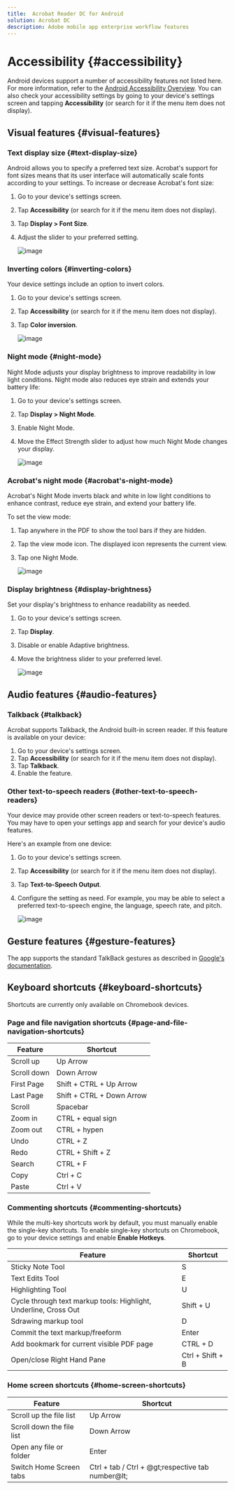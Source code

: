 ```yaml
---
title:  Acrobat Reader DC for Android
solution: Acrobat DC
description: Adobe mobile app enterprise workflow features
---
```


# Accessibility {#accessibility}

Android devices support a number of accessibility features not listed here. For more information, refer to the [Android Accessibility Overview](https://support.google.com/accessibility/android/answer/6006564?hl=en). You can also check your accessibility settings by going to your device's settings screen and tapping **Accessibility** (or search for it if the menu item does not display). 

## Visual features {#visual-features}

### Text display size {#text-display-size}

Android allows you to specify a preferred text size. Acrobat's support for font sizes means that its user interface will automatically scale fonts according to your settings. To increase or decrease Acrobat's font size: 

1. Go to your device's settings screen. 
1. Tap **Accessibility** (or search for it if the menu item does not display). 
1. Tap **Display > Font Size**.
1. Adjust the slider to your preferred setting.  

   ![image](./images/textsize.png)

### Inverting colors {#inverting-colors}

Your device settings include an option to invert colors. 

1. Go to your device's settings screen. 
1. Tap **Accessibility** (or search for it if the menu item does not display). 
1. Tap **Color inversion**.

   ![image](./images/invertcolor.png)

### Night mode {#night-mode}

Night Mode adjusts your display brightness to improve readability in low light conditions. Night mode also reduces eye strain and extends your battery life:

1. Go to your device's settings screen. 
1. Tap **Display > Night Mode**. 
1. Enable Night Mode.
1. Move the Effect Strength slider to adjust how much Night Mode changes your display. 

   ![image](./images/nightmode.png)


### Acrobat's night mode {#acrobat's-night-mode}

Acrobat's Night Mode inverts black and white in low light conditions to enhance contrast, reduce eye strain, and extend your battery life.

To set the view mode:

1. Tap anywhere in the PDF to show the tool bars if they are hidden.
1. Tap the view mode icon. The displayed icon represents the current view. 
1. Tap one Night Mode. 

   ![image](./images/viewmodes.png)

### Display brightness {#display-brightness}

Set your display's brightness to enhance readability as needed. 

1. Go to your device's settings screen. 
1. Tap **Display**. 
1. Disable or enable Adaptive brightness. 
1. Move the brightness slider to your preferred level. 

   ![image](./images/brightness.png)

## Audio features {#audio-features}

### Talkback {#talkback}

Acrobat supports Talkback, the Android built-in screen reader. If this feature is available on your device: 

1. Go to your device's settings screen. 
1. Tap **Accessibility** (or search for it if the menu item does not display). 
1. Tap **Talkback**.
1. Enable the feature.

### Other text-to-speech readers {#other-text-to-speech-readers}

Your device may provide other screen readers or text-to-speech features. You may have to open your settings app and search for your device's audio features.  

Here's an example from one device: 

1. Go to your device's settings screen. 
1. Tap **Accessibility** (or search for it if the menu item does not display). 
1. Tap **Text-to-Speech Output**.  
1. Configure the setting as need. For example, you may be able to select a preferred text-to-speech engine, the language, speech rate, and pitch. 

   ![image](./images/talkback.png)

## Gesture features {#gesture-features}

The app supports the standard TalkBack gestures as described in [Google's documentation](https://support.google.com/accessibility/android/answer/6151827?hl=en).

## Keyboard shortcuts {#keyboard-shortcuts}

Shortcuts are currently only available on Chromebook devices. 

### Page and file navigation shortcuts {#page-and-file-navigation-shortcuts}

| Feature | Shortcut |
| --- | --- |
| Scroll up | Up Arrow |
| Scroll down | Down Arrow |
| First Page | Shift + CTRL + Up Arrow |
| Last Page | Shift + CTRL + Down Arrow |
| Scroll | Spacebar |
| Zoom in | CTRL + equal sign |
| Zoom out | CTRL + hypen |
| Undo | CTRL + Z |
| Redo | CTRL + Shift + Z |
| Search | CTRL + F |
| Copy | Ctrl + C |
| Paste | Ctrl + V |

### Commenting shortcuts {#commenting-shortcuts}

While the multi-key shortcuts work by default, you must manually enable the single-key shortcuts. To enable single-key shortcuts on Chromebook, go to your device settings and enable **Enable Hotkeys**. 

| Feature | Shortcut |
| --- | --- |
| Sticky Note Tool | S |
| Text Edits Tool | E |
| Highlighting Tool | U |
| Cycle through text markup tools: Highlight, Underline, Cross Out | Shift + U |
| Sdrawing markup tool | D |
| Commit the text markup/freeform | Enter |
| Add bookmark for current visible PDF page | CTRL + D |
| Open/close Right Hand Pane | Ctrl + Shift + B |

### Home screen shortcuts {#home-screen-shortcuts}

| Feature | Shortcut |
| --- | --- |
| Scroll up the file list | Up Arrow |
| Scroll down the file list | Down Arrow |
| Open any file or folder | Enter |
| Switch Home Screen tabs | Ctrl + tab / Ctrl + @gt;respective tab number@lt; |
